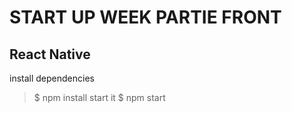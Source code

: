 #   START UP WEEK PARTIE FRONT
## React Native

install dependencies
> $ npm install
start it
> $ npm start
